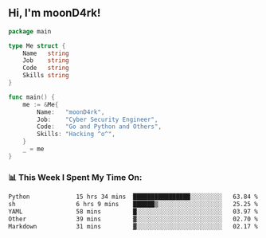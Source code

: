 <h2> Hi, I'm moonD4rk!</h2>

```go
package main

type Me struct {
	Name   string
	Job    string
	Code   string
	Skills string
}

func main() {
	me := &Me{
		Name:   "moonD4rk",
		Job:    "Cyber Security Engineer",
		Code:   "Go and Python and Others",
		Skills: "Hacking ^o^",
	}
	_ = me
}
```

<h3>📊 This Week I Spent My Time On:</h3>
<!-- <img align='right' src="https://github-readme-stats.vercel.app/api?username=moond4rk&show_icons=true&theme=radical", width="300" height="150"> -->

<!--START_SECTION:waka-->

```txt
Python             15 hrs 34 mins  ████████████████░░░░░░░░░   63.84 %
sh                 6 hrs 9 mins    ██████▒░░░░░░░░░░░░░░░░░░   25.25 %
YAML               58 mins         █░░░░░░░░░░░░░░░░░░░░░░░░   03.97 %
Other              39 mins         ▓░░░░░░░░░░░░░░░░░░░░░░░░   02.70 %
Markdown           31 mins         ▓░░░░░░░░░░░░░░░░░░░░░░░░   02.17 %
```

<!--END_SECTION:waka-->

